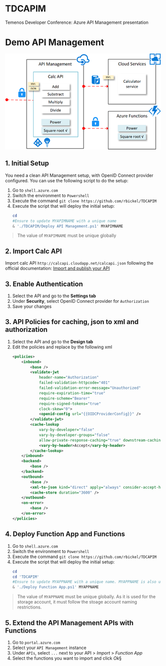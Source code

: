 # TDCAPIM
Temenos Developer Conference: Azure API Management presentation

# Demo API Management

![TDC 2019 API Management demo](https://raw.githubusercontent.com/rbickel/TDCAPIM/master/APIManagement%20Demo.png)

## 1. Initial Setup
You need a clean API Management setup, with OpenID Connect provider configured. You can use the following script to do the setup:

1. Go to `shell.azure.com`
2. Switch the environment to `Powershell`
3. Execute the command `git clone https://github.com/rbickel/TDCAPIM`
4. Execute the script that will deploy the initial setup:
    ``` powershell
    cd
    #Ensure to update MYAPIMNAME with a unique name
    & './TDCAPIM/Deploy API Management.ps1' MYAPIMNAME
    ```
> The value of `MYAPIMNAME` must be unique globally

## 2. Import Calc API

Import calc API `http://calcapi.cloudapp.net/calcapi.json` following the official documentation: [Import and publish your API](https://docs.microsoft.com/en-us/azure/api-management/import-and-publish)

## 3. Enable Authentication
1. Select the API and go to the **Settings tab**
2. Under **Security**, select OpenID Connect provider for `Authorization`
3. Save your changes

## 3. API Policies for caching, json to xml and authorization
1. Select the API and go to the **Design tab**
2. Edit the policies and replace by the following xml
    ```xml
    <policies>
        <inbound>
            <base />
            <validate-jwt 
                header-name="Authorization" 
                failed-validation-httpcode="401" 
                failed-validation-error-message="Unauthorized" 
                require-expiration-time="true" 
                require-scheme="Bearer" 
                require-signed-tokens="true" 
                clock-skew="0">
                <openid-config url="{{OIDCProviderConfig}}" />
            </validate-jwt>
            <cache-lookup 
                vary-by-developer="false" 
                vary-by-developer-groups="false" 
                allow-private-response-caching="true" downstream-caching-type="none">
                <vary-by-header>Accept</vary-by-header>
            </cache-lookup>
        </inbound>
        <backend>
            <base />
        </backend>
        <outbound>
            <base />
            <xml-to-json kind="direct" apply="always" consider-accept-header="true" />
            <cache-store duration="3600" />
        </outbound>
        <on-error>
            <base />
        </on-error>
    </policies>
    ```

## 4. Deploy Function App and Functions

1. Go to `shell.azure.com`
2. Switch the environment to `Powershell`
3. Execute the command `git clone https://github.com/rbickel/TDCAPIM`
4. Execute the script that will deploy the initial setup:
    ``` powershell
    cd
    cd 'TDCAPIM'
    #Ensure to update MYAPPNAME with a unique name. MYAPPNAME is also used for the storage account
    & './Deploy Function App.ps1' MYAPPNAME
    ```
> The value of `MYAPPNAME` must be unique globally. As it is used for the storage account, it must follow the stoage account naming restrictions.


## 5. Extend the API Management APIs with Functions
1. Go to `portal.azure.com`
2. Select your `API Management` instance
3. Under `APIs`, select `...` next to your API > *Import* > *Function App*
4. Select the functions you want to import and click *Ok*§